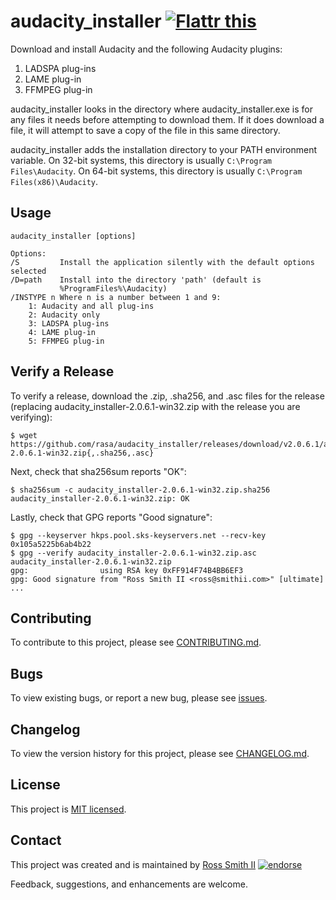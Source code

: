 # audacity_installer [![Flattr this][flatter_png]][flatter]

Download and install Audacity and the following Audacity plugins:

  1. LADSPA plug-ins
  2. LAME plug-in
  3. FFMPEG plug-in

audacity_installer looks in the directory where audacity_installer.exe is for
any files it needs before attempting to download them. If it does download a
file, it will attempt to save a copy of the file in this same directory.

audacity_installer adds the installation directory to your PATH environment variable.
On 32-bit systems, this directory is usually `C:\Program Files\Audacity`.
On 64-bit systems, this directory is usually `C:\Program Files(x86)\Audacity`.

## Usage

````
audacity_installer [options]

Options:
/S         Install the application silently with the default options selected
/D=path    Install into the directory 'path' (default is
           %ProgramFiles%\Audacity)
/INSTYPE n Where n is a number between 1 and 9:
	1: Audacity and all plug-ins
	2: Audacity only
	3: LADSPA plug-ins
	4: LAME plug-in
	5: FFMPEG plug-in
````

## Verify a Release

To verify a release, download the .zip, .sha256, and .asc files for the release 
(replacing audacity_installer-2.0.6.1-win32.zip with the release you are verifying):

````
$ wget https://github.com/rasa/audacity_installer/releases/download/v2.0.6.1/audacity_installer-2.0.6.1-win32.zip{,.sha256,.asc}
````

Next, check that sha256sum reports "OK":
````
$ sha256sum -c audacity_installer-2.0.6.1-win32.zip.sha256
audacity_installer-2.0.6.1-win32.zip: OK
````

Lastly, check that GPG reports "Good signature":

````
$ gpg --keyserver hkps.pool.sks-keyservers.net --recv-key 0x105a5225b6ab4b22
$ gpg --verify audacity_installer-2.0.6.1-win32.zip.asc audacity_installer-2.0.6.1-win32.zip
gpg:                using RSA key 0xFF914F74B4BB6EF3
gpg: Good signature from "Ross Smith II <ross@smithii.com>" [ultimate]
...
````

## Contributing

To contribute to this project, please see [CONTRIBUTING.md](CONTRIBUTING.md).

## Bugs

To view existing bugs, or report a new bug, please see [issues](../../issues).

## Changelog

To view the version history for this project, please see [CHANGELOG.md](CHANGELOG.md).

## License

This project is [MIT licensed](LICENSE).

## Contact

This project was created and is maintained by [Ross Smith II][] [![endorse][endorse_png]][endorse]

Feedback, suggestions, and enhancements are welcome.

[Ross Smith II]: mailto:ross@smithii.com "ross@smithii.com"
[flatter]: https://flattr.com/submit/auto?user_id=rasa&url=https%3A%2F%2Fgithub.com%2Frasa%2Faudacity_installer
[flatter_png]: http://button.flattr.com/flattr-badge-large.png "Flattr this"
[endorse]: https://coderwall.com/rasa
[endorse_png]: https://api.coderwall.com/rasa/endorsecount.png "endorse"


